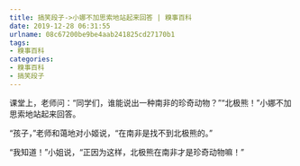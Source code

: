 ```yaml
---
title: 搞笑段子->小娜不加思索地站起来回答 | 糗事百科
date: 2019-12-28 06:31:55
urlname: 08c67200be9be4aab241825cd27170b1
tags: 
- 糗事百科
categories:
- 糗事百科
- 搞笑段子
---
```

课堂上，老师问：“同学们，谁能说出一种南非的珍奇动物？”“北极熊！”小娜不加思索地站起来回答。

“孩子，”老师和蔼地对小姬说，“在南非是找不到北极熊的。”

“我知道！”小姐说，“正因为这样，北极熊在南非才是珍奇动物嘛！”


